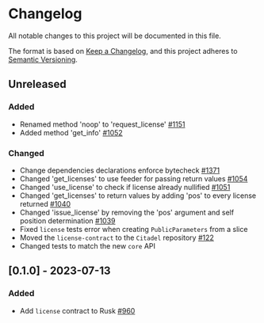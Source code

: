 # Changelog

All notable changes to this project will be documented in this file.

The format is based on [Keep a Changelog](https://keepachangelog.com/en/1.0.0/),
and this project adheres to [Semantic Versioning](https://semver.org/spec/v2.0.0.html).

## Unreleased

### Added

- Renamed method 'noop' to 'request_license' [#1151]
- Added method 'get_info' [#1052]

### Changed

- Change dependencies declarations enforce bytecheck [#1371]
- Changed 'get_licenses' to use feeder for passing return values [#1054]
- Changed 'use_license' to check if license already nullified [#1051]
- Changed 'get_licenses' to return values by adding 'pos' to every license returned [#1040]
- Changed 'issue_license' by removing the 'pos' argument and self position determination [#1039]
- Fixed `license` tests error when creating `PublicParameters` from a slice
- Moved the `license-contract` to the `Citadel` repository [#122]
- Changed tests to match the new `core` API

## [0.1.0] - 2023-07-13

### Added

- Add `license` contract to Rusk [#960]

[#122]: https://github.com/dusk-network/citadel/issues/122
[#1371]: https://github.com/dusk-network/rusk/issues/1371
[#1151]: https://github.com/dusk-network/rusk/issues/1151
[#1054]: https://github.com/dusk-network/rusk/issues/1054
[#1052]: https://github.com/dusk-network/rusk/issues/1052
[#1051]: https://github.com/dusk-network/rusk/issues/1051
[#1040]: https://github.com/dusk-network/rusk/issues/1040
[#1039]: https://github.com/dusk-network/rusk/issues/1039
[#960]: https://github.com/dusk-network/rusk/issues/960